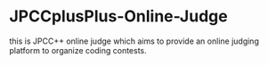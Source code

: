 # JPCCplusPlus-Online-Judge
this is JPCC++ online judge which aims to provide an online judging platform to organize coding contests. 
